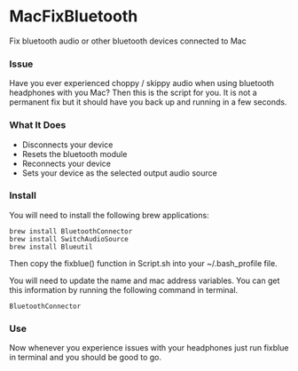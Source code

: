 # MacFixBluetooth
Fix bluetooth audio or other bluetooth devices connected to Mac

### Issue
Have you ever experienced choppy / skippy audio when using bluetooth headphones with you Mac? Then this is the script for you. It is not a permanent fix but it should have you back up and running in a few seconds. 

### What It Does
- Disconnects your device
- Resets the bluetooth module
- Reconnects your device
- Sets your device as the selected output audio source

### Install
You will need to install the following brew applications:

    brew install BluetoothConnector
    brew install SwitchAudioSource
    brew install Blueutil

Then copy the fixblue() function in Script.sh into your ~/.bash_profile file.

You will need to update the name and mac address variables. You can get this information by running the following command in terminal.

    BluetoothConnector

### Use
Now whenever you experience issues with your headphones just run fixblue in terminal and you should be good to go. 